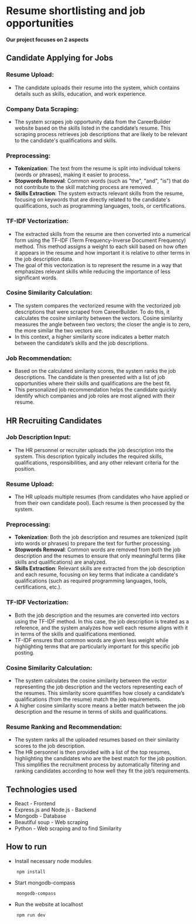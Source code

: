 # Resume shortlisting and job opportunities

**Our project focuses on 2 aspects**

## Candidate Applying for Jobs

### Resume Upload:
- The candidate uploads their resume into the system, which contains details such as skills, education, and work experience.

### Company Data Scraping:
- The system scrapes job opportunity data from the CareerBuilder website based on the skills listed in the candidate’s resume. This scraping process retrieves job descriptions that are likely to be relevant to the candidate's qualifications and skills.

### Preprocessing:

- **Tokenization**: The text from the resume is split into individual tokens (words or phrases), making it easier to process.
- **Stopwords Removal**: Common words (such as "the", "and", "is") that do not contribute to the skill matching process are removed.
- **Skills Extraction**: The system extracts relevant skills from the resume, focusing on keywords that are directly related to the candidate's qualifications, such as programming languages, tools, or certifications.
### TF-IDF Vectorization:

- The extracted skills from the resume are then converted into a numerical form using the TF-IDF (Term Frequency-Inverse Document Frequency) method. This method assigns a weight to each skill based on how often it appears in the resume and how important it is relative to other terms in the job description data.
- The goal of this vectorization is to represent the resume in a way that emphasizes relevant skills while reducing the importance of less significant words.

### Cosine Similarity Calculation:

- The system compares the vectorized resume with the vectorized job descriptions that were scraped from CareerBuilder. To do this, it calculates the cosine similarity between the vectors. Cosine similarity measures the angle between two vectors; the closer the angle is to zero, the more similar the two vectors are.
- In this context, a higher similarity score indicates a better match between the candidate’s skills and the job descriptions.
### Job Recommendation:

- Based on the calculated similarity scores, the system ranks the job descriptions. The candidate is then presented with a list of job opportunities where their skills and qualifications are the best fit.
- This personalized job recommendation helps the candidate quickly identify which companies and job roles are most aligned with their resume.


## HR Recruiting Candidates

### Job Description Input:
- The HR personnel or recruiter uploads the job description into the system. This description typically includes the required skills, qualifications, responsibilities, and any other relevant criteria for the position.

### Resume Upload:
- The HR uploads multiple resumes (from candidates who have applied or from their own candidate pool). Each resume is then processed by the system.

### Preprocessing:
- **Tokenization**: Both the job description and resumes are tokenized (split into words or phrases) to prepare the text for further processing.
- **Stopwords Removal**: Common words are removed from both the job description and the resumes to ensure that only meaningful terms (like skills and qualifications) are analyzed.
- **Skills Extraction**: Relevant skills are extracted from the job description and each resume, focusing on key terms that indicate a candidate's qualifications (such as required programming languages, tools, certifications, etc.).

### TF-IDF Vectorization:

- Both the job description and the resumes are converted into vectors using the TF-IDF method. In this case, the job description is treated as a reference, and the system analyzes how well each resume aligns with it in terms of the skills and qualifications mentioned.
- TF-IDF ensures that common words are given less weight while highlighting terms that are particularly important for this specific job posting.

### Cosine Similarity Calculation:

- The system calculates the cosine similarity between the vector representing the job description and the vectors representing each of the resumes. This similarity score quantifies how closely a candidate’s qualifications (from the resume) match the job requirements.
- A higher cosine similarity score means a better match between the job description and the resume in terms of skills and qualifications.

### Resume Ranking and Recommendation:

- The system ranks all the uploaded resumes based on their similarity scores to the job description.
- The HR personnel is then provided with a list of the top resumes, highlighting the candidates who are the best match for the job position. This simplifies the recruitment process by automatically filtering and ranking candidates according to how well they fit the job’s requirements.

## Technologies used
- React - Frontend
- Express.js and Node.js - Backend
- Mongodb - Database
- Beautiful soup - Web scraping
- Python - Web scraping and to find Similarity

## How to run 
- Install necessary node modules
```
    npm install
```

- Start mongodb-compass
```
    mongodb-compass
```

- Run the website at localhost
```
    npm run dev
```

